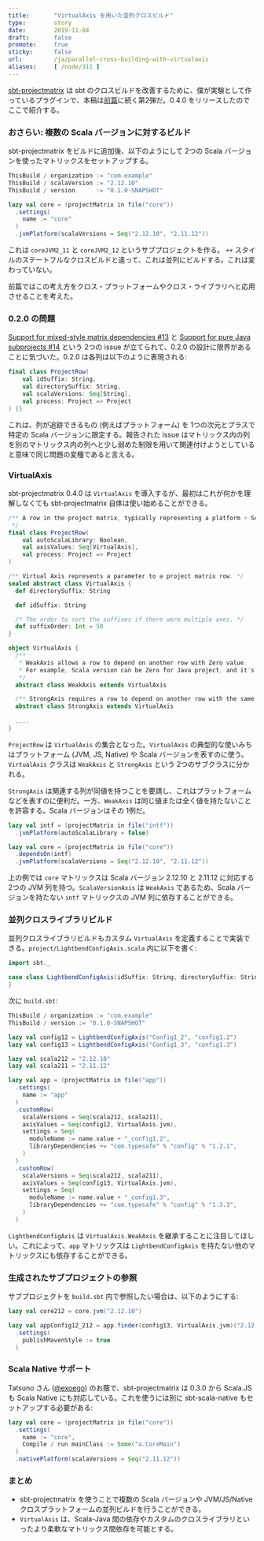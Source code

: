 ```yaml
---
title:       "VirtualAxis を用いた並列クロスビルド"
type:        story
date:        2019-11-04
draft:       false
promote:     true
sticky:      false
url:         /ja/parallel-cross-building-with-virtualaxis
aliases:     [ /node/311 ]
---
```


[sbt-projectmatrix](https://github.com/sbt/sbt-projectmatrix/) は sbt のクロスビルドを改善するために、僕が実験として作っているプラグインで、本稿は[前篇](http://eed3si9n.com/ja/parallel-cross-building-using-sbt-projectmatrix)に続く第2弾だ。0.4.0 をリリースしたのでここで紹介する。

### おさらい: 複数の Scala バージョンに対するビルド

sbt-projectmatrix をビルドに追加後、以下のようにして 2つの Scala バージョンを使ったマトリックスをセットアップする。

```scala
ThisBuild / organization := "com.example"
ThisBuild / scalaVersion := "2.12.10"
ThisBuild / version      := "0.1.0-SNAPSHOT"

lazy val core = (projectMatrix in file("core"))
  .settings(
    name := "core"
  )
  .jvmPlatform(scalaVersions = Seq("2.12.10", "2.11.12"))
```

これは `coreJVM2_11` と `coreJVM2_12` というサブプロジェクトを作る。 `++` スタイルのステートフルなクロスビルドと違って、これは並列にビルドする。これは変わっていない。

前篇ではこの考え方をクロス・プラットフォームやクロス・ライブラリへと応用させることを考えた。

### 0.2.0 の問題

[Support for mixed-style matrix dependencies #13](https://github.com/sbt/sbt-projectmatrix/issues/13) と [Support for pure Java subprojects #14](https://github.com/sbt/sbt-projectmatrix/issues/14) という 2つの issue が立てられて、0.2.0 の設計に限界があることに気づいた。0.2.0 は各列は以下のように表現される:

```scala
final class ProjectRow(
    val idSuffix: String,
    val directorySuffix: String,
    val scalaVersions: Seq[String],
    val process: Project => Project
) {}
```

これは、列が追跡できるもの (例えばプラットフォーム) を 1つの次元とプラスで特定の Scala バージョンに限定する。報告された issue はマトリックス内の列を別のマトリックス内の列へと少し弱めた制限を用いて関連付けようとしていると意味で同じ問題の変種であると言える。

### VirtualAxis

sbt-projectmatrix 0.4.0 は `VirtualAxis` を導入するが、最初はこれが何かを理解しなくても sbt-projectmatrix 自体は使い始めることができる。

```scala
/** A row in the project matrix, typically representing a platform + Scala version.
 */
final class ProjectRow(
    val autoScalaLibrary: Boolean,
    val axisValues: Seq[VirtualAxis],
    val process: Project => Project
)

/** Virtual Axis represents a parameter to a project matrix row. */
sealed abstract class VirtualAxis {
  def directorySuffix: String

  def idSuffix: String

  /* The order to sort the suffixes if there were multiple axes. */
  def suffixOrder: Int = 50
}

object VirtualAxis {
  /**
   * WeakAxis allows a row to depend on another row with Zero value.
   * For example, Scala version can be Zero for Java project, and it's ok.
   */
  abstract class WeakAxis extends VirtualAxis

  /** StrongAxis requires a row to depend on another row with the same selected value. */
  abstract class StrongAxis extends VirtualAxis
  
  ....
}
```

`ProjectRow` は `VirtualAxis` の集合となった。`VirtualAxis` の典型的な使いみちはプラットフォーム (JVM, JS, Native) や Scala バージョンを表すのに使う。`VirtualAxis` クラスは `WeakAxis` と `StrongAxis` という 2つのサブクラスに分かれる。

`StrongAxis` は関連する列が同値を持つことを要請し、これはプラットフォームなどを表すのに便利だ。一方、`WeakAxis` は同じ値または全く値を持たないことを許容する。Scala バージョンはその 1例だ。

```scala
lazy val intf = (projectMatrix in file("intf"))
  .jvmPlatform(autoScalaLibrary = false)

lazy val core = (projectMatrix in file("core"))
  .dependsOn(intf)
  .jvmPlatform(scalaVersions = Seq("2.12.10", "2.11.12"))
```

上の例では `core` マトリックスは Scala バージョン 2.12.10 と 2.11.12 に対応する 2つの JVM 列を持つ。`ScalaVersionAxis` は `WeakAxis` であるため、Scala バージョンを持たない `intf` マトリックスの JVM 列に依存することができる。

### 並列クロスライブラリビルド

並列クロスライブラリビルドもカスタム `VirtualAxis` を定義することで実装できる。`project/LightbendConfigAxis.scala` 内に以下を書く:

```scala
import sbt._

case class LightbendConfigAxis(idSuffix: String, directorySuffix: String) extends VirtualAxis.WeakAxis {
}
```

次に `build.sbt`:

```scala
ThisBuild / organization := "com.example"
ThisBuild / version := "0.1.0-SNAPSHOT"

lazy val config12 = LightbendConfigAxis("Config1_2", "config1.2")
lazy val config13 = LightbendConfigAxis("Config1_3", "config1.3")

lazy val scala212 = "2.12.10"
lazy val scala211 = "2.11.12"

lazy val app = (projectMatrix in file("app"))
  .settings(
    name := "app"
  )
  .customRow(
    scalaVersions = Seq(scala212, scala211),
    axisValues = Seq(config12, VirtualAxis.jvm),
    settings = Seq(
      moduleName := name.value + "_config1.2",
      libraryDependencies += "com.typesafe" % "config" % "1.2.1",
    )
  )
  .customRow(
    scalaVersions = Seq(scala212, scala211),
    axisValues = Seq(config13, VirtualAxis.jvm),
    settings = Seq(
      moduleName := name.value + "_config1.3",
      libraryDependencies += "com.typesafe" % "config" % "1.3.3",
    )
  )
```

`LightbendConfigAxis` は `VirtualAxis.WeakAxis` を継承することに注目してほしい。これによって、`app` マトリックスは `LightbendConfigAxis` を持たない他のマトリックスにも依存することができる。

### 生成されたサブプロジェクトの参照

サブプロジェクトを `build.sbt` 内で参照したい場合は、以下のようにする:

```scala
lazy val core212 = core.jvm("2.12.10")

lazy val appConfig12_212 = app.finder(config13, VirtualAxis.jvm)("2.12.10")
  .settings(
    publishMavenStyle := true
  )
```

### Scala Native サポート

Tatsuno さん ([@exoego](https://github.com/exoego)) のお蔭で、sbt-projectmatrix は 0.3.0 から Scala.JS も Scala Native にも対応している。これを使うには別に sbt-scala-native もセットアップする必要がある:

```scala
lazy val core = (projectMatrix in file("core"))
  .settings(
    name := "core",
    Compile / run mainClass := Some("a.CoreMain")
  )
  .nativePlatform(scalaVersions = Seq("2.11.12"))
```

### まとめ

- sbt-projectmatrix を使うことで複数の Scala バージョンや JVM/JS/Native クロスプラットフォームの並列ビルドを行うことができる。
- `VirtualAxis` は、Scala-Java 間の依存やカスタムのクロスライブラリといったより柔軟なマトリックス間依存を可能とする。
